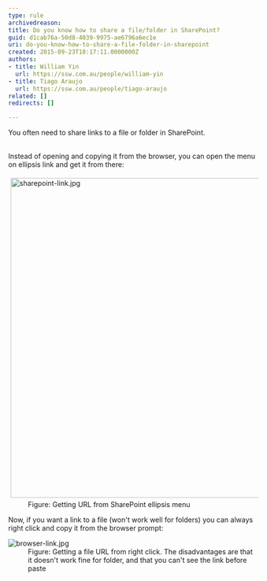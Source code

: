 ```yaml
---
type: rule
archivedreason: 
title: Do you know how to share a file/folder in SharePoint?
guid: d1cab76a-50d8-4039-9975-ae6796a6ec1e
uri: do-you-know-how-to-share-a-file-folder-in-sharepoint
created: 2015-09-23T18:17:11.0000000Z
authors:
- title: William Yin
  url: https://ssw.com.au/people/william-yin
- title: Tiago Araujo
  url: https://ssw.com.au/people/tiago-araujo
related: []
redirects: []

---
```



You often need to share&#160;links&#160;to a file or folder in SharePoint. ​
<br><excerpt class='endintro'></excerpt><br>
<p>Instead of opening and&#160;​copying it from the browser, you can open the menu on ellipsis link and get it from there&#58;</p><dl class="goodImage"><dt> 
      <img src="/PublishingImages/sharepoint-link.jpg" alt="sharepoint-link.jpg" style="width&#58;650px;margin&#58;5px;" /> 
   </dt><dd>Figure&#58; Getting URL&#160;from SharePoint ellipsis menu</dd></dl><p>Now, if you want a link to a file (won't work well for folders)&#160;you can always​ right click and copy it from the browser prompt&#58;</p><dl class="image"><dt> 
      <img src="/PublishingImages/browser-link.jpg" alt="browser-link.jpg" /> 
   </dt><dd>Figure&#58; Getting a file&#160;URL from right click. The&#160;disadvantages&#160;are that it doesn't work fine for folder, and&#160;that you can't see the link before paste​</dd></dl>


